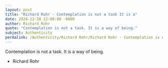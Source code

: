 ```yaml
---
layout: post
title: "Richard Rohr - Contemplation is not a task It is a"
date: 2024-12-28 12:00:00 -0000
author: Richard Rohr
quote: "Contemplation is not a task. It is a way of being."
subject: Authenticity
permalink: /Authenticity/Richard Rohr/Richard Rohr - Contemplation is not a task It is a
---
```


Contemplation is not a task. It is a way of being.

- Richard Rohr
